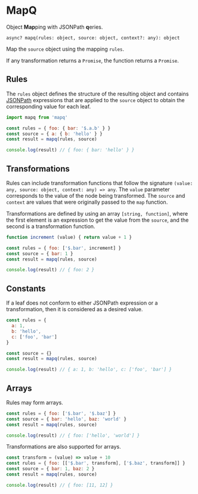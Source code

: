 # MapQ

Object **Map**ping with JSONPath **q**eries.

`async? mapq(rules: object, source: object, context?: any): object`

Map the `source` object using the mapping `rules`.

If any transformation returns a `Promise`, the function returns a `Promise`.

## Rules

The `rules` object defines the structure of the resulting object and
contains [JSONPath](https://goessner.net/articles/JsonPath/) expressions that are applied to the
`source` object to obtain the corresponding value for each leaf.

```javascript
import mapq from 'mapq'

const rules = { foo: { bar: '$.a.b' } }
const source = { a: { b: 'hello' } }
const result = mapq(rules, source)

console.log(result) // { foo: { bar: 'hello' } }
```

## Transformations

Rules can include transformation functions that follow the
signature `(value: any, source: object, context: any) => any`. The `value` parameter corresponds to
the value of the node being transformed. The `source` and `context` are values that were originally
passed to the `map` function.

Transformations are defined by using an array `[string, function]`, where the first element is an
expression to get the value from the `source`, and the second is a transformation function.

```javascript
function increment (value) { return value + 1 }

const rules = { foo: ['$.bar', increment] }
const source = { bar: 1 }
const result = mapq(rules, source)

console.log(result) // { foo: 2 }
```

## Constants

If a leaf does not conform to either JSONPath expression or a transformation, then it is considered
as a desired value.

```javascript
const rules = {
  a: 1,
  b: 'hello',
  c: ['foo', 'bar']
}

const source = {}
const result = mapq(rules, source)

console.log(result) // { a: 1, b: 'hello', c: ['foo', 'bar'] }
```

## Arrays

Rules may form arrays.

```javascript
const rules = { foo: ['$.bar', '$.baz'] }
const source = { bar: 'hello', baz: 'world' }
const result = mapq(rules, source)

console.log(result) // { foo: ['hello', 'world'] }
```

Transformations are also supported for arrays.

```javascript
const transform = (value) => value + 10
const rules = { foo: [['$.bar', transform], ['$.baz', transform]] }
const source = { bar: 1, baz: 2 }
const result = mapq(rules, source)

console.log(result) // { foo: [11, 12] }
```
